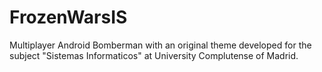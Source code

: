 FrozenWarsIS
============

Multiplayer Android Bomberman with an original theme developed for the subject "Sistemas Informaticos" at University Complutense of Madrid.
